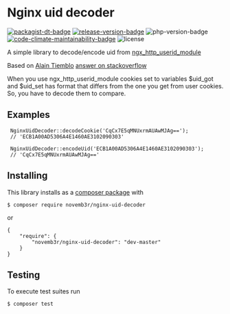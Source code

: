 # Nginx uid decoder
[![packagist-dt-badge]][packagist] [![release-version-badge]][packagist] ![php-version-badge] [![code-climate-maintainability-badge]][code-climate] ![license]

A simple library to decode/encode uid from [ngx_http_userid_module](http://nginx.org/en/docs/http/ngx_http_userid_module.html)

Based on [Alain Tiemblo](https://stackoverflow.com/users/731138/alain-tiemblo) [answer on stackoverflow](https://stackoverflow.com/a/48384806)

When you use ngx_http_userid_module cookies set to variables $uid_got and $uid_set has format that 
differs from the one you get from user cookies. So, you have to decode them to compare.

## Examples

```
 NginxUidDecoder::decodeCookie('CqCx7E5qMNUxrmAUAwMJAg==');
 // 'ECB1A00AD5306A4E1460AE3102090303'

 NginxUidDecoder::encodeUid('ECB1A00AD5306A4E1460AE3102090303');
 // 'CqCx7E5qMNUxrmAUAwMJAg=='
```

## Installing
This library installs as a [composer package](https://packagist.org/packages/novemb3r/nginx-uid-decoder) with

```
$ composer require novemb3r/nginx-uid-decoder
```
or 
```
{
    "require": {
        "novemb3r/nginx-uid-decoder": "dev-master"
    }
}
```

## Testing

To execute test suites run

```
$ composer test
```

<!-- Badges -->
[packagist-dt-badge]: https://img.shields.io/packagist/dt/novemb3r/nginx-uid-decoder.svg?style=flat-square
[release-version-badge]: https://img.shields.io/packagist/v/novemb3r/nginx-uid-decoder.svg?style=flat-square&label=release
[packagist]: https://packagist.org/packages/novemb3r/nginx-uid-decoder
[php-version-badge]: https://img.shields.io/packagist/php-v/suin/json.svg?style=flat-square
[code-climate]: https://codeclimate.com/github/novemb3r/nginx-uid-decoder
[code-climate-maintainability-badge]: https://img.shields.io/codeclimate/maintainability/Novemb3r/nginx-uid-decoder.svg?style=flat-square
[license]: https://img.shields.io/badge/License-MIT-green.svg?style=flat-square